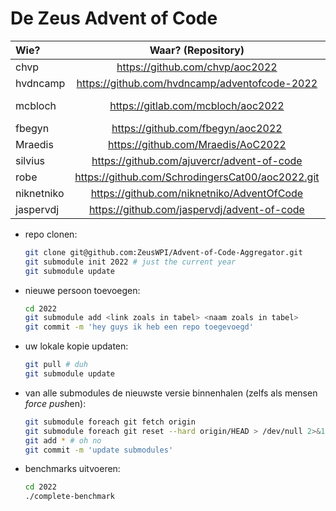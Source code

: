 # De Zeus Advent of Code

| Wie?       | Waar? (Repository)                               |              Taal? |
|:-----------|:------------------------------------------------:|-------------------:|
| chvp       | https://github.com/chvp/aoc2022                  |            Haskell |
| hvdncamp   | https://github.com/hvdncamp/adventofcode-2022    |                  C |
| mcbloch    | https://gitlab.com/mcbloch/aoc2022               | Clojure (Babashka) |
| fbegyn     | https://github.com/fbegyn/aoc2022                |            Go/Ruby |
| Mraedis    | https://github.com/Mraedis/AoC2022               |               Ruby |
| silvius    | https://github.com/ajuvercr/advent-of-code       |               Rust |
| robe       | https://github.com/SchrodingersCat00/aoc2022.git |               Rust |
| niknetniko | https://github.com/niknetniko/AdventOfCode       |                  C |
| jaspervdj  | https://github.com/jaspervdj/advent-of-code      |            Haskell |


* repo clonen:

    ```sh
    git clone git@github.com:ZeusWPI/Advent-of-Code-Aggregator.git
    git submodule init 2022 # just the current year
    git submodule update
    ```

* nieuwe persoon toevoegen:

    ```sh
    cd 2022
    git submodule add <link zoals in tabel> <naam zoals in tabel>
    git commit -m 'hey guys ik heb een repo toegevoegd'
    ```

* uw lokale kopie updaten:

    ```sh
    git pull # duh
    git submodule update
    ```

* van alle submodules de nieuwste versie binnenhalen (zelfs als mensen *force push*en):

    ```sh
    git submodule foreach git fetch origin
    git submodule foreach git reset --hard origin/HEAD > /dev/null 2>&1
    git add * # oh no
    git commit -m 'update submodules'
    ```

* benchmarks uitvoeren:

    ```sh
    cd 2022
    ./complete-benchmark
    ```
